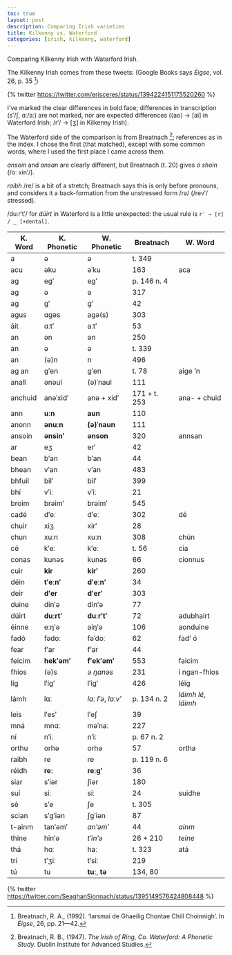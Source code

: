```yaml
---
toc: true
layout: post
description: Comparing Irish varieties
title: Kilkenny vs. Waterford
categories: [irish, kilkenny, waterford]
---
```


Comparing Kilkenny Irish with Waterford Irish.

The Kilkenny Irish comes from these tweets: (Google Books says _Éigse_, vol. 26, p. 35 [^2])

{% twitter https://twitter.com/erisceres/status/1394224151175520260 %}

I've marked the clear differences in bold face; differences in transcription (s′/ʃ, ɑː/aː) are not marked, nor are expected differences (⟨ao⟩ → [ai] in Waterford Irish; /r′/ → [ʒ] in Kilkenny Irish).

The Waterford side of the comparison is from Breatnach [^1]; references as in the index. I chose the first (that matched), except with some common words, where I used the first place I came across them.

_ansoin_ and _ansan_ are clearly different, but Breatnach (t. 20) gives _ó shoin_ (/oː xin′/).

_raibh_ /re/ is a bit of a stretch; Breatnach says this is only before pronouns, and considers it a back-formation from the unstressed form /rə/ (/rev′/ stressed).

/duːr′t′/ for _dúirt_ in Waterford is a little unexpected: the usual rule is `r′ → [r] / _ [+dental]`.

|K. Word|K. Phonetic|W. Phonetic|Breatnach|W. Word|
|-|-|-|-|-|
| a | ə | ə | t. 349 |
| acu | əku | əˈku | 163 | aca |
| ag | eg′ | eg′ | p. 146 n. 4 |
| ag | ə | ə | 317 |
| ag | g′ | g′ | 42 |
| agus | ɑgəs | agə(s) | 303 |
| áit | ɑːt′ | aːt′ | 53 |
| an | ən | ən | 250 |
| an | ə | ə | t. 339 |
| an | (ə)n | n | 496 |
| ag an | g′en | g′en | t. 78 | aige ’n |
| anall | ənəul | (ə)ˈnaul | 111 |
| anchuid | anəˈxid′ | anə + xid′ | 171 + t. 253 | ana- + chuid |
| ann | **uːn** | **aun** | 110 |
| anonn | **ənuːn** | **(ə)ˈnaun** | 111 |
| ansoin | **ənsin′** | **ənson** | 320 | annsan |
| ar | eʒ | er′ | 42 |
| bean | b′an | b′an | 44 |
| bhean | v′an | v′an | 483 |
| bhfuil | bil′ | bil′ | 399 |
| bhí | v′iː | v′iː | 21 |
| broim | brəim′ | brəim′ | 545 |
| cadé | d′eː | d′eː | 302 | dé |
| chuir | xiʒ | xir′ | 28 |
| chun | xuːn | xuːn | 308 | chún |
| cé | k′eː | k′eː | t. 56 | cia |
| conas | kunəs | kunəs | 66 | cionnus |
| cuir | **kir** | **kir′** | 260 |
| déin | **t′eːn′** | **d′eːn′** | 34 |
| deir | **d′er** | **d′er′** | 303 | |
| duine | din′ə | din′ə | 77 |
| dúirt | **duːrt′** | **duːr′t′** | 72 | adubhairt |
| éinne | eːŋ′ə | aiŋ′ə | 106 | aonduine |
| fadó | fədoː | fəˈdoː | 62 | fad’ ó |
| fear | f′ar | f′ar | 44 |
| feicim | **hek′əm′** | **f′ek′əm′** | 553 | faicim |
| fhios | (ə)s | _ə ŋanəs_ | 231 | i ngan-fhios |
| lig | l′ig′ | l′ig′ | 426 | léig |
| lámh | lɑː | _laː l′ə_, _laːv′_ | p. 134 n. 2 | _láimh lé_, _láimh_ |
| leis | l′es′ | l′eʃ | 39 |
| mná | mnɑː | məˈnaː | 227 |
| ní | n′iː | n′iː | p. 67 n. 2 |
| orthu | orhə | orhə | 57 | ortha |
| raibh | re | re | p. 119 n. 6 |
| réidh | **reː** | **reːg′** | 36 |
| siar | s′iər | ʃiər | 180 |
| suí | siː | siː | 24 | suidhe |
| sé | s′e | ʃe | t. 305 |
| scian | s′g′iən | ʃg′iən | 87 |
| t-ainm | tan′əm′ | _an′əm′_ | 44 | _ainm_ |
| thine | hin′ə | _t′in′ə_ | 26 + 210 | _teine_
| thá | hɑː | haː | t. 323 | atá | 
| trí | t′ʒiː | t′siː | 219 |
| tú | tu | **tuː**, **tə** | 134, 80 |

[^1]: Breatnach, R. B., (1947). _The Irish of Ring, Co. Waterford: A Phonetic Study._ Dublin Institute for Advanced Studies.

[^2]: Breatnach, R. A., (1992). ‘Iarsmaí de Ghaeilig Chontae Chill Choinnigh’. In _Éigse_, 26, pp. 21—42.

{% twitter https://twitter.com/SeaghanSionnach/status/1395149576424808448 %}
